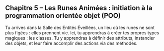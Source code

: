 ## Chapitre 5 – Les Runes Animées : initiation à la programmation orientée objet (POO)

Tu arrives dans la Salle des Entités Éveillées, un lieu où les runes ne sont plus figées : elles prennent vie. Ici, tu apprendras à créer tes propres types magiques : les classes. Tu y apprendras à définir des attributs, instancier des objets, et leur faire accomplir des actions via des méthodes.
